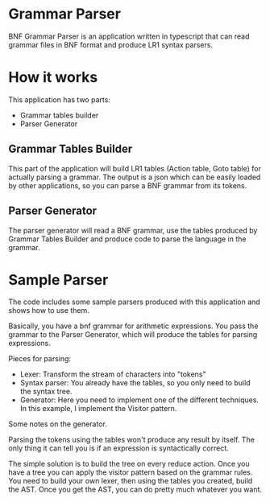 # Grammar Parser

BNF Grammar Parser is an application written in typescript that can read grammar files
in BNF format and produce LR1 syntax parsers.

# How it works

This application has two parts:

* Grammar tables builder
* Parser Generator

## Grammar Tables Builder

This part of the application will build LR1 tables (Action table, Goto table) for actually parsing a grammar.
The output is a json which can be easily loaded by other applications, so you can parse a BNF grammar from its tokens.

## Parser Generator

The parser generator will read a BNF grammar, use the tables produced by Grammar Tables Builder and produce code to 
parse the language in the grammar. 

# Sample Parser

The code includes some sample parsers produced with this application and shows 
how to use them.

Basically, you have a bnf grammar for arithmetic expressions. You pass the grammar to the Parser Generator, 
which will produce the tables for parsing expressions.

Pieces for parsing:
* Lexer: Transform the stream of characters into "tokens"
* Syntax parser: You already have the tables, so you only need to build the syntax tree.
* Generator: Here you need to implement one of the different techniques. In this example, I implement the Visitor pattern.

Some notes on the generator.

Parsing the tokens using the tables won't produce any result by itself. The only thing it can tell you is 
if an expression is syntactically correct.

The simple solution is to build the tree on every reduce action.
Once you have a tree you can apply the visitor pattern based on the grammar rules.
You need to build your own lexer, then using the tables you created, build the AST. Once you get the AST,
you can do pretty much whatever you want. 
